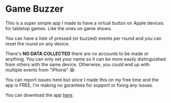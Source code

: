 # Game Buzzer

This is a super simple app I made to have a virtual button on Apple devices for tabletop games. Like the ones on game shows.

You can have a liste of pressed (or buzzed) events per round and you can reset the round on any device.

There's **NO DATA COLLECTED** there are no accounts to be made or anything. You can only set your name so it can be more easily distinguished from others with the same device. Otherwise, you could end up with multiple events from "iPhone" 😅.

You can report issues here but since I made this on my free time and the app is FREE, I'm making no gurantees for support or fixing any issues.

You can download the app [here](https://apps.apple.com/us/app/local-game-buzzer/id6463314943).

